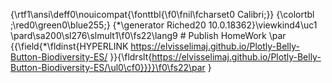{\rtf1\ansi\deff0\nouicompat{\fonttbl{\f0\fnil\fcharset0 Calibri;}}
{\colortbl ;\red0\green0\blue255;}
{\*\generator Riched20 10.0.18362}\viewkind4\uc1 
\pard\sa200\sl276\slmult1\f0\fs22\lang9 # Publish HomeWork \par
{{\field{\*\fldinst{HYPERLINK https://elvisselimaj.github.io/Plotly-Belly-Button-Biodiversity-ES/ }}{\fldrslt{https://elvisselimaj.github.io/Plotly-Belly-Button-Biodiversity-ES/\ul0\cf0}}}}\f0\fs22\par
}
 
